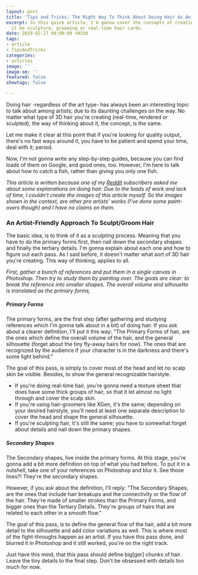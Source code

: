 ```yaml
---
layout: post
title: 'Tips and Tricks: The Right Way To Think About Doing Hair As An Artist'
excerpt: In this quick article, I'm gonna cover the concepts of creating hair. Whether
  it be sculpture, grooming or real-time hair cards.
date: 2019-02-17 00:00:00 +0330
tags:
- article
- TipsAndTricks
categories:
- articles
image: ''
image-sm: ''
featured: false
showtags: false

---
```

Doing hair -regardless of the art type- has always been an interesting topic to talk about among artists; due to its daunting challenges on the way. No matter what type of 3D hair you're creating (real-time, rendered or sculpted), the way of thinking about it, the concept, is the same.

Let me make it clear at this point that if you're looking for quality output, there's no fast ways around it, you have to be patient and spend your time, deal with it; period.

Now, I'm not gonna write any step-by-step guides, because you can find loads of them on Google, and good ones, too. However, I'm here to talk about how to catch a fish, rather than giving you only one fish.

_This article is written because one of my_ [_Reddit_](https://www.reddit.com/r/CharacterArtists/ "Reddit - r/CharacterArtists") _subscribers asked me about some explanations on doing hair. Due to the loads of work and lack of time, I couldn't create the images of this article myself. So the images shown in the context, are other pro artists' works (I've done some paint-overs though) and I have no claims on them._

### An Artist-Friendly Approach To Sculpt/Groom Hair

The basic idea, is to think of it as a sculpting process. Meaning that you have to do the primary forms first, then nail down the secondary shapes and finally the tertiary details. I'm gonna explain about each one and how to figure out each pass. As I said before, it doesn't matter what sort of 3D hair you're creating. This way of thinking, applies to all.

_First, gather a bunch of references and put them in a single canvas in Photoshop. Then try to study them by painting over. The goals are clear: to break the reference into smaller shapes. The overall volume and silhouette is translated as the primary forms,_

##### Primary Forms

The primary forms, are the first step (after gathering and studying references which I'm gonna talk about in a bit) of doing hair. If you ask about a clearer definition, I'll put it this way: "The Primary Forms of hair, are the ones which define the overall volume of the hair, and the general silhouette (forget about the tiny fly-away hairs for now). The ones that are recognized by the audience if your character is in the darkness and there's some light behind."

The goal of this pass, is simply to cover most of the head and let no scalp skin be visible. Besides, to show the general recognizable hairstyle.

* If you're doing real-time hair, you're gonna need a texture sheet that does have some thick groups of hair, so that it let almost no light through and cover the scalp skin.
* If you're using hair-groomers like XGen, it's the same; depending on your desired hairstyle, you'll need at least one separate description to cover the head and shape the general silhouette.
* If you're sculpting hair, it's still the same; you have to somewhat forget about details and nail down the primary shapes.

##### Secondary Shapes

The Secondary shapes, live inside the primary forms. At this stage, you're gonna add a bit more definition on top of what you had before. To put it in a nutshell, take one of your references on Photoshop and blur it. See those lines?! They're the secondary shapes.

However, if you ask about the definition, I'll reply: "The Secondary Shapes, are the ones that include hair breakups and the connectivity or the flow of the hair. They're made of smaller strokes than the Primary Forms, and bigger ones than the Tertiary Details. They're groups of hairs that are related to each other in a smooth flow."

The goal of this pass, is to define the general flow of the hair, add a bit more detail to the silhouette and add color variations as well. This is where most of the fight-throughs happen as an artist. If you have this pass done, and blurred it in Photoshop and it still worked, you're on the right track.

Just have this mind, that this pass should define big\[ger\] chunks of hair. Leave the tiny details to the final step. Don't be obsessed with details too much for now.